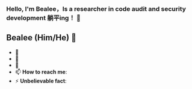 ### Hello, I'm Bealee，Is a researcher in code audit and security development 躺平ing！ 👋
## Bealee (Him/He) 🌻
- 🔭 
- 👯 
- 💬 
- 📫 **How to reach me**: 
- ⚡ **Unbelievable fact**:
